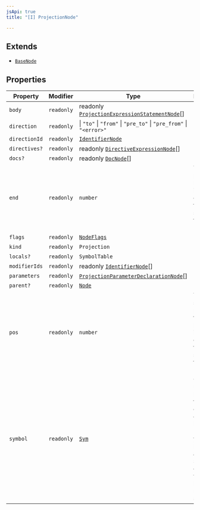 ```yaml
---
jsApi: true
title: "[I] ProjectionNode"

---
```

## Extends

- [`BaseNode`](BaseNode.md)

## Properties

| Property | Modifier | Type | Description | Overrides | Inherited from |
| ------ | ------ | ------ | ------ | ------ | ------ |
| `body` | `readonly` | readonly [`ProjectionExpressionStatementNode`](ProjectionExpressionStatementNode.md)[] | - | - | - |
| `direction` | `readonly` | \| `"to"` \| `"from"` \| `"pre_to"` \| `"pre_from"` \| `"<error>"` | - | - | - |
| `directionId` | `readonly` | [`IdentifierNode`](IdentifierNode.md) | - | - | - |
| `directives?` | `readonly` | readonly [`DirectiveExpressionNode`](DirectiveExpressionNode.md)[] | - | - | [`BaseNode`](BaseNode.md).`directives` |
| `docs?` | `readonly` | readonly [`DocNode`](DocNode.md)[] | - | - | [`BaseNode`](BaseNode.md).`docs` |
| `end` | `readonly` | `number` | The ending position measured in UTF-16 code units from the start of the full string. Exclusive. | - | [`BaseNode`](BaseNode.md).`end` |
| `flags` | `readonly` | [`NodeFlags`](../enumerations/NodeFlags.md) | - | - | [`BaseNode`](BaseNode.md).`flags` |
| `kind` | `readonly` | `Projection` | - | [`BaseNode`](BaseNode.md).`kind` | - |
| `locals?` | `readonly` | `SymbolTable` | - | - | - |
| `modifierIds` | `readonly` | readonly [`IdentifierNode`](IdentifierNode.md)[] | - | - | - |
| `parameters` | `readonly` | [`ProjectionParameterDeclarationNode`](ProjectionParameterDeclarationNode.md)[] | - | - | - |
| `parent?` | `readonly` | [`Node`](../type-aliases/Node.md) | - | - | [`BaseNode`](BaseNode.md).`parent` |
| `pos` | `readonly` | `number` | The starting position of the ranger measured in UTF-16 code units from the start of the full string. Inclusive. | - | [`BaseNode`](BaseNode.md).`pos` |
| `symbol` | `readonly` | [`Sym`](Sym.md) | Could be undefined but making this optional creates a lot of noise. In practice, you will likely only access symbol in cases where you know the node has a symbol. | - | [`BaseNode`](BaseNode.md).`symbol` |

